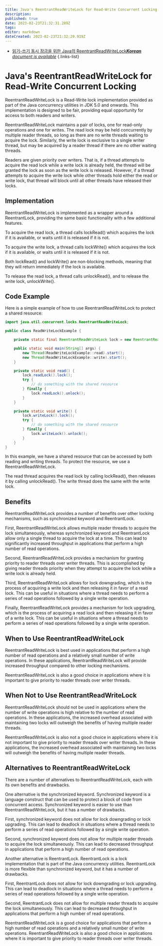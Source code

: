 ```yaml
---
title: Java's ReentrantReadWriteLock for Read-Write Concurrent Locking
description: 
published: true
date: 2023-02-23T21:32:31.289Z
tags: 
editor: markdown
dateCreated: 2023-02-23T21:32:29.919Z
---
```


- [읽기-쓰기 동시 잠금을 위한 Java의 ReentrantReadWriteLock***Korean** document is available*](/ko/Knowledge-base/Java/java-s-reentrantreadwritelock-for-read-write-concurrent-locking)
{.links-list}


# Java's ReentrantReadWriteLock for Read-Write Concurrent Locking

ReentrantReadWriteLock is a Read-Write lock implementation provided as part of the Java concurrency utilities in JDK 5.0 and onwards. This implementation is designed to be fair, providing equal opportunity for access to both readers and writers.

ReentrantReadWriteLock maintains a pair of locks, one for read-only operations and one for writes. The read lock may be held concurrently by multiple reader threads, so long as there are no write threads waiting to acquire the lock. Similarly, the write lock is exclusive to a single writer thread, but may be acquired by a reader thread if there are no other waiting threads.

Readers are given priority over writers. That is, if a thread attempts to acquire the read lock while a write lock is already held, the thread will be granted the lock as soon as the write lock is released. However, if a thread attempts to acquire the write lock while other threads hold either the read or write lock, that thread will block until all other threads have released their locks.

## Implementation

ReentrantReadWriteLock is implemented as a wrapper around a ReentrantLock, providing the same basic functionality with a few additional features.

To acquire the read lock, a thread calls lockRead() which acquires the lock if it is available, or waits until it is released if it is not.

To acquire the write lock, a thread calls lockWrite() which acquires the lock if it is available, or waits until it is released if it is not.

Both lockRead() and lockWrite() are non-blocking methods, meaning that they will return immediately if the lock is available.

To release the read lock, a thread calls unlockRead(), and to release the write lock, unlockWrite().

## Code Example

Here is a simple example of how to use ReentrantReadWriteLock to protect a shared resource:

```java
import java.util.concurrent.locks.ReentrantReadWriteLock;

public class ReadWriteLockExample {

    private static final ReentrantReadWriteLock lock = new ReentrantReadWriteLock();

    public static void main(String[] args) {
        new Thread(ReadWriteLockExample::read).start();
        new Thread(ReadWriteLockExample::write).start();
    }

    private static void read() {
        lock.readLock().lock();
        try {
            // do something with the shared resource
        } finally {
            lock.readLock().unlock();
        }
    }

    private static void write() {
        lock.writeLock().lock();
        try {
            // do something with the shared resource
        } finally {
            lock.writeLock().unlock();
        }
    }
}
```

In this example, we have a shared resource that can be accessed by both reading and writing threads. To protect the resource, we use a ReentrantReadWriteLock.

The read thread acquires the read lock by calling lockRead(), then releases it by calling unlockRead(). The write thread does the same with the write lock.

## Benefits

ReentrantReadWriteLock provides a number of benefits over other locking mechanisms, such as synchronized keyword and ReentrantLock.

First, ReentrantReadWriteLock allows multiple reader threads to acquire the lock simultaneously, whereas synchronized keyword and ReentrantLock allow only a single thread to acquire the lock at a time. This can lead to significantly increased throughput in applications that perform a high number of read operations.

Second, ReentrantReadWriteLock provides a mechanism for granting priority to reader threads over writer threads. This is accomplished by giving reader threads priority when they attempt to acquire the lock while a write lock is already held.

Third, ReentrantReadWriteLock allows for lock downgrading, which is the process of acquiring a write lock and then releasing it in favor of a read lock. This can be useful in situations where a thread needs to perform a series of read operations followed by a single write operation.

Finally, ReentrantReadWriteLock provides a mechanism for lock upgrading, which is the process of acquiring a read lock and then releasing it in favor of a write lock. This can be useful in situations where a thread needs to perform a series of read operations followed by a single write operation.

## When to Use ReentrantReadWriteLock

ReentrantReadWriteLock is best used in applications that perform a high number of read operations and a relatively small number of write operations. In these applications, ReentrantReadWriteLock will provide increased throughput compared to other locking mechanisms.

ReentrantReadWriteLock is also a good choice in applications where it is important to give priority to reader threads over writer threads.

## When Not to Use ReentrantReadWriteLock

ReentrantReadWriteLock should not be used in applications where the number of write operations is high relative to the number of read operations. In these applications, the increased overhead associated with maintaining two locks will outweigh the benefits of having multiple reader threads.

ReentrantReadWriteLock is also not a good choice in applications where it is not important to give priority to reader threads over writer threads. In these applications, the increased overhead associated with maintaining two locks will outweigh the benefits of having multiple reader threads.

## Alternatives to ReentrantReadWriteLock

There are a number of alternatives to ReentrantReadWriteLock, each with its own benefits and drawbacks.

One alternative is the synchronized keyword. Synchronized keyword is a language construct that can be used to protect a block of code from concurrent access. Synchronized keyword is easier to use than ReentrantReadWriteLock, but it has a number of drawbacks.

First, synchronized keyword does not allow for lock downgrading or lock upgrading. This can lead to deadlock in situations where a thread needs to perform a series of read operations followed by a single write operation.

Second, synchronized keyword does not allow for multiple reader threads to acquire the lock simultaneously. This can lead to decreased throughput in applications that perform a high number of read operations.

Another alternative is ReentrantLock. ReentrantLock is a lock implementation that is part of the Java concurrency utilities. ReentrantLock is more flexible than synchronized keyword, but it has a number of drawbacks.

First, ReentrantLock does not allow for lock downgrading or lock upgrading. This can lead to deadlock in situations where a thread needs to perform a series of read operations followed by a single write operation.

Second, ReentrantLock does not allow for multiple reader threads to acquire the lock simultaneously. This can lead to decreased throughput in applications that perform a high number of read operations.

ReentrantReadWriteLock is a good choice for applications that perform a high number of read operations and a relatively small number of write operations. ReentrantReadWriteLock is also a good choice in applications where it is important to give priority to reader threads over writer threads.